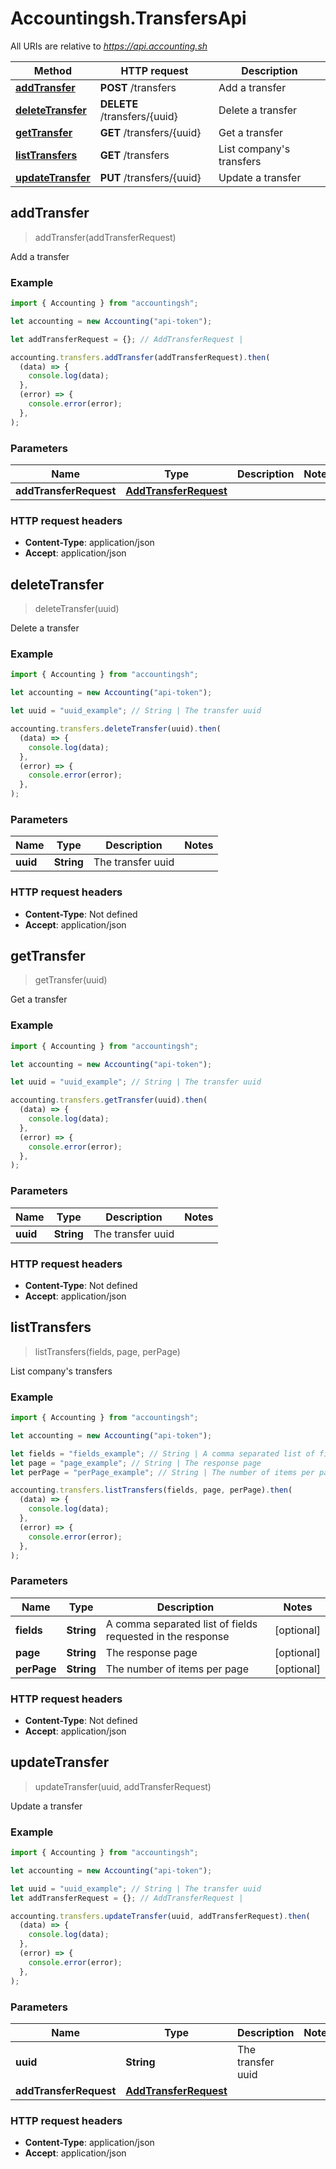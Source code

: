 # Accountingsh.TransfersApi

All URIs are relative to *https://api.accounting.sh*

| Method                                               | HTTP request                 | Description                  |
| ---------------------------------------------------- | ---------------------------- | ---------------------------- |
| [**addTransfer**](TransfersApi.md#addTransfer)       | **POST** /transfers          | Add a transfer               |
| [**deleteTransfer**](TransfersApi.md#deleteTransfer) | **DELETE** /transfers/{uuid} | Delete a transfer            |
| [**getTransfer**](TransfersApi.md#getTransfer)       | **GET** /transfers/{uuid}    | Get a transfer               |
| [**listTransfers**](TransfersApi.md#listTransfers)   | **GET** /transfers           | List company&#39;s transfers |
| [**updateTransfer**](TransfersApi.md#updateTransfer) | **PUT** /transfers/{uuid}    | Update a transfer            |

## addTransfer

> addTransfer(addTransferRequest)

Add a transfer

### Example

```javascript
import { Accounting } from "accountingsh";

let accounting = new Accounting("api-token");

let addTransferRequest = {}; // AddTransferRequest |

accounting.transfers.addTransfer(addTransferRequest).then(
  (data) => {
    console.log(data);
  },
  (error) => {
    console.error(error);
  },
);
```

### Parameters

| Name                   | Type                                            | Description | Notes |
| ---------------------- | ----------------------------------------------- | ----------- | ----- |
| **addTransferRequest** | [**AddTransferRequest**](AddTransferRequest.md) |             |

### HTTP request headers

- **Content-Type**: application/json
- **Accept**: application/json

## deleteTransfer

> deleteTransfer(uuid)

Delete a transfer

### Example

```javascript
import { Accounting } from "accountingsh";

let accounting = new Accounting("api-token");

let uuid = "uuid_example"; // String | The transfer uuid

accounting.transfers.deleteTransfer(uuid).then(
  (data) => {
    console.log(data);
  },
  (error) => {
    console.error(error);
  },
);
```

### Parameters

| Name     | Type       | Description       | Notes |
| -------- | ---------- | ----------------- | ----- |
| **uuid** | **String** | The transfer uuid |

### HTTP request headers

- **Content-Type**: Not defined
- **Accept**: application/json

## getTransfer

> getTransfer(uuid)

Get a transfer

### Example

```javascript
import { Accounting } from "accountingsh";

let accounting = new Accounting("api-token");

let uuid = "uuid_example"; // String | The transfer uuid

accounting.transfers.getTransfer(uuid).then(
  (data) => {
    console.log(data);
  },
  (error) => {
    console.error(error);
  },
);
```

### Parameters

| Name     | Type       | Description       | Notes |
| -------- | ---------- | ----------------- | ----- |
| **uuid** | **String** | The transfer uuid |

### HTTP request headers

- **Content-Type**: Not defined
- **Accept**: application/json

## listTransfers

> listTransfers(fields, page, perPage)

List company&#39;s transfers

### Example

```javascript
import { Accounting } from "accountingsh";

let accounting = new Accounting("api-token");

let fields = "fields_example"; // String | A comma separated list of fields requested in the response
let page = "page_example"; // String | The response page
let perPage = "perPage_example"; // String | The number of items per page

accounting.transfers.listTransfers(fields, page, perPage).then(
  (data) => {
    console.log(data);
  },
  (error) => {
    console.error(error);
  },
);
```

### Parameters

| Name        | Type       | Description                                                | Notes      |
| ----------- | ---------- | ---------------------------------------------------------- | ---------- |
| **fields**  | **String** | A comma separated list of fields requested in the response | [optional] |
| **page**    | **String** | The response page                                          | [optional] |
| **perPage** | **String** | The number of items per page                               | [optional] |

### HTTP request headers

- **Content-Type**: Not defined
- **Accept**: application/json

## updateTransfer

> updateTransfer(uuid, addTransferRequest)

Update a transfer

### Example

```javascript
import { Accounting } from "accountingsh";

let accounting = new Accounting("api-token");

let uuid = "uuid_example"; // String | The transfer uuid
let addTransferRequest = {}; // AddTransferRequest |

accounting.transfers.updateTransfer(uuid, addTransferRequest).then(
  (data) => {
    console.log(data);
  },
  (error) => {
    console.error(error);
  },
);
```

### Parameters

| Name                   | Type                                            | Description       | Notes |
| ---------------------- | ----------------------------------------------- | ----------------- | ----- |
| **uuid**               | **String**                                      | The transfer uuid |
| **addTransferRequest** | [**AddTransferRequest**](AddTransferRequest.md) |                   |

### HTTP request headers

- **Content-Type**: application/json
- **Accept**: application/json

